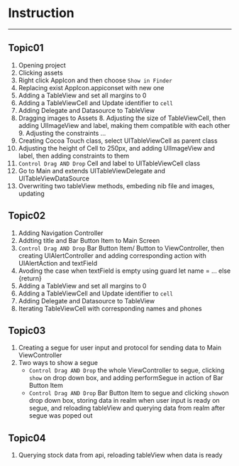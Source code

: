 # Instruction
______
## Topic01
1. Opening project
2. Clicking assets
3. Right click AppIcon and then choose `Show in Finder`
4. Replacing exist AppIcon.appiconset with new one
5. Adding a TableView and set all margins to 0
6. Adding a TableViewCell and Update identifier to `cell`
7. Adding Delegate and Datasource to TableView
8. Dragging images to Assets
    8. Adjusting the size of TableViewCell, then adding UIImageView and label, making them compatible with each other
    9. Adjusting the constraints
    ... 
9. Creating Cocoa Touch class, select UITableViewCell as parent class
10. Adjusting the height of Cell  to 250px, and adding UIImageView and label, then adding constraints to them
11. `Control Drag AND Drop` Cell and label to UITableViewCell class
12. Go to Main and extends UITableViewDelegate and UITableViewDataSource
13. Overwriting two tableView methods, embeding nib file and images, updating 

## Topic02
1. Adding Navigation Controller 
2. Addting title and Bar Button Item to Main Screen
3. `Control Drag AND Drop` Bar Button Item/ Button to ViewController, then creating UIAlertController and adding corresponding action with UIAlertAction and textField
4. Avoding the case when textField is empty using guard let name = ... else {return}
5. Adding a TableView and set all margins to 0
6. Adding a TableViewCell and Update identifier to `cell`
7. Adding Delegate and Datasource to TableView
8. Iterating TableViewCell with corresponding names and phones

## Topic03
1. Creating a segue for user input and protocol for sending data to Main ViewController 
2. Two ways to show a segue
    - `Control Drag AND Drop` the whole ViewController to segue, clicking `show` on drop down box, and adding performSegue in action of Bar Button Item  
    - `Control Drag AND Drop` Bar Button Item to segue and clicking `show`on drop down box, storing data in realm when user input is ready on segue, and reloading tableView and querying data from realm after segue was poped out

## Topic04
1. Querying stock data from api, reloading tableView when data is ready
